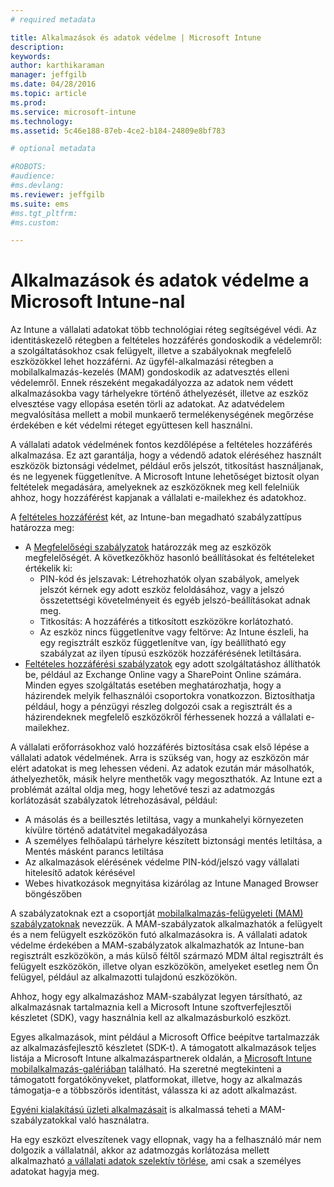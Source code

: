 ```yaml
---
# required metadata

title: Alkalmazások és adatok védelme | Microsoft Intune
description:
keywords:
author: karthikaraman
manager: jeffgilb
ms.date: 04/28/2016
ms.topic: article
ms.prod:
ms.service: microsoft-intune
ms.technology:
ms.assetid: 5c46e188-87eb-4ce2-b184-24809e8bf783

# optional metadata

#ROBOTS:
#audience:
#ms.devlang:
ms.reviewer: jeffgilb
ms.suite: ems
#ms.tgt_pltfrm:
#ms.custom:

---
```


# Alkalmazások és adatok védelme a Microsoft Intune-nal


Az Intune a vállalati adatokat több technológiai réteg segítségével védi.  Az identitáskezelő rétegben a feltételes hozzáférés gondoskodik a védelemről: a szolgáltatásokhoz csak felügyelt, illetve a szabályoknak megfelelő eszközökkel lehet hozzáférni.  Az ügyfél-alkalmazási rétegben a mobilalkalmazás-kezelés (MAM) gondoskodik az adatvesztés elleni védelemről. Ennek részeként megakadályozza az adatok nem védett alkalmazásokba vagy tárhelyekre történő áthelyezését, illetve az eszköz elvesztése vagy ellopása esetén törli az adatokat.  Az adatvédelem megvalósítása mellett a mobil munkaerő termelékenységének megőrzése érdekében e két védelmi réteget együttesen kell használni.

A vállalati adatok védelmének fontos kezdőlépése a feltételes hozzáférés alkalmazása. Ez azt garantálja, hogy a védendő adatok eléréséhez használt eszközök biztonsági védelmet, például erős jelszót, titkosítást használjanak, és ne legyenek függetlenítve. A Microsoft Intune lehetőséget biztosít olyan feltételek megadására, amelyeknek az eszközöknek meg kell felelniük ahhoz, hogy hozzáférést kapjanak a vállalati e-mailekhez és adatokhoz.

A [feltételes hozzáférést](restrict-access-to-email-and-o365-services-with-microsoft-intune.md) két, az Intune-ban megadható szabályzattípus határozza meg:
- A [Megfelelőségi szabályzatok](introduction-to-device-compliance-policies-in-microsoft-intune.md) határozzák meg az eszközök megfelelőségét. A következőkhöz hasonló beállításokat és feltételeket értékelik ki:
  - PIN-kód és jelszavak: Létrehozhatók olyan szabályok, amelyek jelszót kérnek egy adott eszköz feloldásához, vagy a jelszó összetettségi követelményeit és egyéb jelszó-beállításokat adnak meg.
  - Titkosítás: A hozzáférés a titkosított eszközökre korlátozható.
  - Az eszköz nincs függetlenítve vagy feltörve: Az Intune észleli, ha egy regisztrált eszköz függetlenítve van, így beállítható egy szabályzat az ilyen típusú eszközök hozzáférésének letiltására.
- [Feltételes hozzáférési szabályzatok](restrict-access-to-email-and-o365-services-with-microsoft-intune.md) egy adott szolgáltatáshoz állíthatók be, például az Exchange Online vagy a SharePoint Online számára. Minden egyes szolgáltatás esetében meghatározhatja, hogy a házirendek melyik felhasználói csoportokra vonatkozzon. Biztosíthatja például, hogy a pénzügyi részleg dolgozói csak a regisztrált és a házirendeknek megfelelő eszközökről férhessenek hozzá a vállalati e-mailekhez.

A vállalati erőforrásokhoz való hozzáférés biztosítása csak első lépése a vállalati adatok védelmének. Arra is szükség van, hogy az eszközön már elért adatokat is meg lehessen védeni. Az adatok ezután már másolhatók, áthelyezhetők, másik helyre menthetők vagy megoszthatók. Az Intune ezt a problémát azáltal oldja meg, hogy lehetővé teszi az adatmozgás korlátozását szabályzatok létrehozásával, például:
- A másolás és a beillesztés letiltása, vagy a munkahelyi környezeten kívülre történő adatátvitel megakadályozása
- A személyes felhőalapú tárhelyre készített biztonsági mentés letiltása, a Mentés másként parancs letiltása
- Az alkalmazások elérésének védelme PIN-kód/jelszó vagy vállalati hitelesítő adatok kérésével
- Webes hivatkozások megnyitása kizárólag az Intune Managed Browser böngészőben

A szabályzatoknak ezt a csoportját [mobilalkalmazás-felügyeleti (MAM) szabályzatoknak](protect-app-data-using-mobile-app-management-policies-with-microsoft-intune.md) nevezzük.  A MAM-szabályzatok alkalmazhatók a felügyelt és a nem felügyelt eszközökön futó alkalmazásokra is.  A vállalati adatok védelme érdekében a MAM-szabályzatok alkalmazhatók az Intune-ban regisztrált eszközökön, a más külső féltől származó MDM által regisztrált és felügyelt eszközökön, illetve olyan eszközökön, amelyeket esetleg nem Ön felügyel, például az alkalmazotti tulajdonú eszközökön.

Ahhoz, hogy egy alkalmazáshoz MAM-szabályzat legyen társítható, az alkalmazásnak tartalmaznia kell a Microsoft Intune szoftverfejlesztői készletet (SDK), vagy használnia kell az alkalmazásburkoló eszközt.

Egyes alkalmazások, mint például a Microsoft Office beépítve tartalmazzák az alkalmazásfejlesztő készletet (SDK-t). A támogatott alkalmazások teljes listája a Microsoft Intune alkalmazáspartnerek oldalán, a [Microsoft Intune mobilalkalmazás-galériában](https://www.microsoft.com/en-us/server-cloud/products/microsoft-intune/partners.aspx) található. Ha szeretné megtekinteni a támogatott forgatókönyveket, platformokat, illetve, hogy az alkalmazás támogatja-e a többszörös identitást, válassza ki az adott alkalmazást.

[Egyéni kialakítású üzleti alkalmazásait](decide-how-to-prepare-apps-for-mobile-application-management-with-microsoft-intune.md) is alkalmassá teheti a MAM-szabályzatokkal való használatra.

Ha egy eszközt elveszítenek vagy ellopnak, vagy ha a felhasználó már nem dolgozik a vállalatnál, akkor az adatmozgás korlátozása mellett alkalmazható [a vállalati adatok szelektív törlése](wipe-managed-company-app-data-with-microsoft-intune.md), ami csak a személyes adatokat hagyja meg.


<!--HONumber=May16_HO1-->


